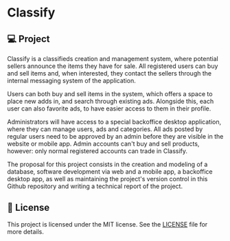 # Classify

## 💻 Project

Classify is a classifieds creation and management system, where potential sellers announce the items they have for sale. All registered users can buy and sell items and, when interested, they contact the sellers through the internal messaging system of the application.

Users can both buy and sell items in the system, which offers a space to place new adds in, and search through existing ads. Alongside this, each user can also favorite ads, to have easier access to them in their profile.

Administrators will have access to a special backoffice desktop application, where they can manage users, ads and categories. All ads posted by regular users need to be approved by an admin before they are visible in the website or mobile app. Admin accounts can't buy and sell products, however: only normal registered accounts can trade in Classify.

The proposal for this project consists in the creation and modeling of a database, software development via web and a mobile app, a backoffice desktop app, as well as maintaining the project's version control in this Github repository and writing a technical report of the project.

## :memo: License
This project is licensed under the MIT license. See the [LICENSE](./LICENSE) file for more details.
